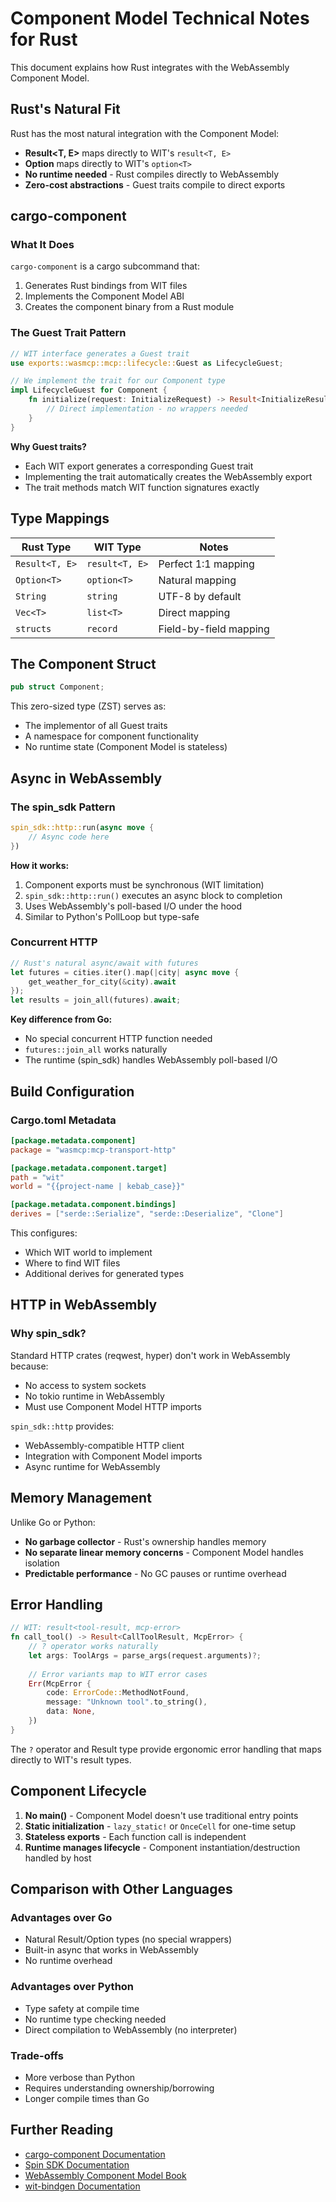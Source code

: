 # Component Model Technical Notes for Rust

This document explains how Rust integrates with the WebAssembly Component Model.

## Rust's Natural Fit

Rust has the most natural integration with the Component Model:
- **Result<T, E>** maps directly to WIT's `result<T, E>`
- **Option<T>** maps directly to WIT's `option<T>`
- **No runtime needed** - Rust compiles directly to WebAssembly
- **Zero-cost abstractions** - Guest traits compile to direct exports

## cargo-component

### What It Does

`cargo-component` is a cargo subcommand that:
1. Generates Rust bindings from WIT files
2. Implements the Component Model ABI
3. Creates the component binary from a Rust module

### The Guest Trait Pattern

```rust
// WIT interface generates a Guest trait
use exports::wasmcp::mcp::lifecycle::Guest as LifecycleGuest;

// We implement the trait for our Component type
impl LifecycleGuest for Component {
    fn initialize(request: InitializeRequest) -> Result<InitializeResult, McpError> {
        // Direct implementation - no wrappers needed
    }
}
```

**Why Guest traits?**
- Each WIT export generates a corresponding Guest trait
- Implementing the trait automatically creates the WebAssembly export
- The trait methods match WIT function signatures exactly

## Type Mappings

| Rust Type | WIT Type | Notes |
|-----------|----------|-------|
| `Result<T, E>` | `result<T, E>` | Perfect 1:1 mapping |
| `Option<T>` | `option<T>` | Natural mapping |
| `String` | `string` | UTF-8 by default |
| `Vec<T>` | `list<T>` | Direct mapping |
| `structs` | `record` | Field-by-field mapping |

## The Component Struct

```rust
pub struct Component;
```

This zero-sized type (ZST) serves as:
- The implementor of all Guest traits
- A namespace for component functionality
- No runtime state (Component Model is stateless)

## Async in WebAssembly

### The spin_sdk Pattern

```rust
spin_sdk::http::run(async move {
    // Async code here
})
```

**How it works:**
1. Component exports must be synchronous (WIT limitation)
2. `spin_sdk::http::run()` executes an async block to completion
3. Uses WebAssembly's poll-based I/O under the hood
4. Similar to Python's PollLoop but type-safe

### Concurrent HTTP

```rust
// Rust's natural async/await with futures
let futures = cities.iter().map(|city| async move {
    get_weather_for_city(&city).await
});
let results = join_all(futures).await;
```

**Key difference from Go:**
- No special concurrent HTTP function needed
- `futures::join_all` works naturally
- The runtime (spin_sdk) handles WebAssembly poll-based I/O

## Build Configuration

### Cargo.toml Metadata

```toml
[package.metadata.component]
package = "wasmcp:mcp-transport-http"

[package.metadata.component.target]
path = "wit"
world = "{{project-name | kebab_case}}"

[package.metadata.component.bindings]
derives = ["serde::Serialize", "serde::Deserialize", "Clone"]
```

This configures:
- Which WIT world to implement
- Where to find WIT files
- Additional derives for generated types

## HTTP in WebAssembly

### Why spin_sdk?

Standard HTTP crates (reqwest, hyper) don't work in WebAssembly because:
- No access to system sockets
- No tokio runtime in WebAssembly
- Must use Component Model HTTP imports

`spin_sdk::http` provides:
- WebAssembly-compatible HTTP client
- Integration with Component Model imports
- Async runtime for WebAssembly

## Memory Management

Unlike Go or Python:
- **No garbage collector** - Rust's ownership handles memory
- **No separate linear memory concerns** - Component Model handles isolation
- **Predictable performance** - No GC pauses or runtime overhead

## Error Handling

```rust
// WIT: result<tool-result, mcp-error>
fn call_tool() -> Result<CallToolResult, McpError> {
    // ? operator works naturally
    let args: ToolArgs = parse_args(request.arguments)?;
    
    // Error variants map to WIT error cases
    Err(McpError {
        code: ErrorCode::MethodNotFound,
        message: "Unknown tool".to_string(),
        data: None,
    })
}
```

The `?` operator and Result type provide ergonomic error handling that maps directly to WIT's result types.

## Component Lifecycle

1. **No main()** - Component Model doesn't use traditional entry points
2. **Static initialization** - `lazy_static!` or `OnceCell` for one-time setup
3. **Stateless exports** - Each function call is independent
4. **Runtime manages lifecycle** - Component instantiation/destruction handled by host

## Comparison with Other Languages

### Advantages over Go
- Natural Result/Option types (no special wrappers)
- Built-in async that works in WebAssembly
- No runtime overhead

### Advantages over Python
- Type safety at compile time
- No runtime type checking needed
- Direct compilation to WebAssembly (no interpreter)

### Trade-offs
- More verbose than Python
- Requires understanding ownership/borrowing
- Longer compile times than Go

## Further Reading

- [cargo-component Documentation](https://github.com/bytecodealliance/cargo-component)
- [Spin SDK Documentation](https://developer.fermyon.com/spin/rust-components)
- [WebAssembly Component Model Book](https://component-model.bytecodealliance.org/)
- [wit-bindgen Documentation](https://github.com/bytecodealliance/wit-bindgen)